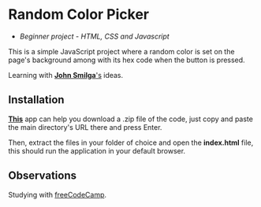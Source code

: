 # Random Color Picker
* *Beginner project - HTML, CSS and Javascript*

This is a simple JavaScript project where a random color is set on the page's background among with its hex code when the button is pressed.

Learning with [**John Smilga**'s](https://github.com/john-smilga/javascript-basic-projects) ideas.

## Installation
[**This**](https://download-directory.github.io/) app can help you download a .zip file of the code, just copy and paste the main directory's URL there and press Enter. 

Then, extract the files in your folder of choice and open the **index.html** file, this should run the application in your default browser.

## Observations
Studying with [freeCodeCamp](https://www.freecodecamp.org/).